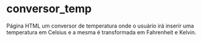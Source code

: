 # conversor_temp
Página HTML um conversor de temperatura onde o usuário irá inserir uma temperatura em Celsius e a mesma é transformada em Fahrenheit e Kelvin.
